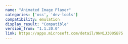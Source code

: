 ```yaml
---
name: "Animated Image Player"
categories: ['oss', 'dev-tools']
compatibility: emulation
display_result: "Compatible"
version_from: "1.1.30.0"
link: https://apps.microsoft.com/detail/9NN1J3005B75
---
```

